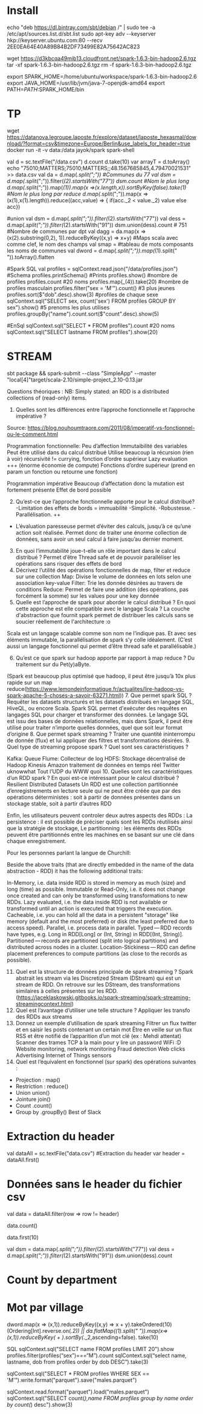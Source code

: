 # Install
echo "deb https://dl.bintray.com/sbt/debian /" | sudo tee -a /etc/apt/sources.list.d/sbt.list
sudo apt-key adv --keyserver hkp://keyserver.ubuntu.com:80 --recv 2EE0EA64E40A89B84B2DF73499E82A75642AC823

wget https://d3kbcqa49mib13.cloudfront.net/spark-1.6.3-bin-hadoop2.6.tgz
tar -xf spark-1.6.3-bin-hadoop2.6.tgz
rm -f spark-1.6.3-bin-hadoop2.6.tgz

export SPARK_HOME=/home/ubuntu/workspace/spark-1.6.3-bin-hadoop2.6
export JAVA_HOME=/usr/lib/jvm/java-7-openjdk-amd64
export PATH=$PATH:$SPARK_HOME/bin

# TP
wget https://datanova.legroupe.laposte.fr/explore/dataset/laposte_hexasmal/download/?format=csv&timezone=Europe/Berlin&use_labels_for_header=true
docker run -it -v data:/data jayok/spark spark-shell


val d = sc.textFile("/data.csv")
d.count
d.take(10)
var arrayT = d.toArray()
echo "75010;MATTERS;75010;MATTERS;;48.1567685845,4.79470021531" >> data.csv
val da = d.map(_.split(";"))
#Communes du 77
val dsm = d.map(_.split(";")).filter(_(2).startsWith("77"))
dsm.count
#Nom le plus long
d.map(_.split(“;”)).map(_(1)).map(x =>(x.length,x)).sortByKey(false).take(1)
#Nom le plus long par reduce
d.map(_.split(";")).map(x => (x(1),x(1).length)).reduce((acc,value) => { if(acc._2 < value._2) value else acc})

#union
val dsm = d.map(_.split(";")).filter(_(2).startsWith("77"))
val dess = d.map(_.split(";")).filter(_(2).startsWith("91"))
dsm.union(dess).count # 751
#Nombre de communes par dpt
val dagg = da.map(x => (x(2).substring(0,2), 1)).reduceByKey((x,y) => x+y)
#Maps scala avec comme clef, le nom des champs
val smap =
#tableau de mots composants les noms de communes
val dword = d.map(_.split(";")).map(_(1).split(" ")).toArray().flatten


#Spark SQL
val profiles = sqlContext.read.json("/data/profiles.json")
#Schema
profiles.printSchema()
#Prints
profiles.show()
#nombre de profiles
profiles.count
#20 noms
profiles.map(_(4)).take(20)
#nombre de profiles masculain
profiles.filter("sex = 'M'").count()
#3 plus jeunes
profiles.sort($"dob".desc).show(3)
#profiles de chaque sexe
sqlContext.sql("SELECT sex, count('sex') FROM profiles  GROUP BY sex").show()
#5 prenoms les plus utilises
profiles.groupBy("name").count.sort($"count".desc).show(5)

#EnSql
sqlContext.sql("SELECT * FROM profiles").count
#20 noms
sqlContext.sql("SELECT lastname FROM profiles").show(20)

# STREAM
sbt package && spark-submit --class "SimpleApp" --master "local[4]"target/scala-2.10/simple-project_2.10-0.13.jar

Questions théoriques :
NB: Simply stated: an RDD is a distributed collections of (read-only) items.
1. Quelles sont les différences entre l’approche fonctionnelle et l’approche impérative ?

Source: https://blog.nouhoumtraore.com/2011/08/imperatif-vs-fonctionnel-ou-le-comment.html

Programmation fonctionnelle:
Peu d’affection
Immutaibilité des variables
Peut être utilisé dans du calcul distribué
Utilise beaucoup la récursion (rien à voir) récursivité != currying, fonction d’ordre supérieur
Lazy evaluation +++ (énorme économie de compute)
Fonctions d’ordre supérieur (prend en param un fonction ou retourne une fonction)

Programmation impérative
Beaucoup d’affectation donc la mutation est fortement présente
Effet de bord possible


2. Qu’est-ce que l’approche fonctionnelle apporte pour le calcul distribué?
-Limitation des effets de bords =  immuabilité
-Simplicité.
-Robustesse.
-Parallélisation. ++
- L’évaluation paresseuse permet d’éviter des calculs, jusqu’à ce qu’une action soit réalisée. Permet donc de traiter une énorme collection de données, sans avoir un seul calcul à faire jusqu’au dernier moment.
3. En quoi l’immutabilité joue-t-elle un rôle important dans le calcul distribué ?
Permet d’être Thread safe et de pouvoir paralléliser les opérations sans risquer des effets de bord
4. Décrivez l’utilité des opérations fonctionnelles de map, filter et reduce sur une collection
Map: Divise le volume de données en lots selon une association key-value
Filter: Trie les donnée désirées au travers de conditions
Reduce: Permet de faire une addition (des opérations, pas forcément la somme) sur les values pour une key donnée
5. Quelle est l’approche de spark pour aborder le calcul distribué ? En quoi cette approche est elle compatible avec le langage Scala ?
La couche d'abstraction que fournit spark permet de distribuer les calculs sans se soucier réellement de l'architecture :o

Scala est un langage scalable comme son nom ne l’indique pas. Et avec ses éléments immutable, la parallélisation de spark s’y colle idéalement.
(C’est aussi un langage fonctionnel qui permet d’être thread safe et parallélisable.)

6. Qu’est ce que spark sur hadoop apporte par rapport à map reduce ?
Du traitement sur du Pet(y)aByte.

(Spark est beaucoup plus optimisé que hadoop, il peut être jusqu’à 10x plus rapide sur un map reduce(https://www.lemondeinformatique.fr/actualites/lire-hadoop-vs-spark-apache-5-choses-a-savoir-63271.html))
7. Que permet spark SQL ?
Requêter les datasets structurés et les datasets distribués en langage SQL, HiveQL, ou encore Scala.
Spark SQL permet d'exécuter des requêtes en langages SQL pour charger et transformer des données. Le langage SQL est issu des bases de données relationnelles, mais dans Spark, il peut être utilisé pour traiter n’importe quelles données, quel que soit leur format d’origine
8. Que permet spark streaming ?
Traiter une quantité ininterrompu de donnée (flux) et lui appliquer des filtres et transformations désirées.
9. Quel type de streaming propose spark ? Quel sont ses caractéristiques ?

Kafka: Queue
Flume: Collecteur de log
HDFS: Stockage décentralisé de Hadoop
Kinesis Amazon traitement de données en temps réel
Twitter uknowwhat
Tout l’UDP du WWW quoi
10. Quelles sont les caractéristiques d’un RDD spark ? En quoi est-ce intéressant pour le calcul distribué ?
Resilient Distributed Datasets
Un RDD est une collection partitionnée d’enregistrements en lecture seule qui ne peut être créée que par des opérations déterministes :
soit à partir de données présentes dans un stockage stable,
soit à partir d’autres RDD

Enfin, les utilisateurs peuvent controler deux autres aspects des RDDs :
	La persistence : il est possible de préciser quels sont les RDDs réutilisés ainsi que la stratégie de stockage,
	Le partitionning : les éléments des RDDs peuvent être partitionnés entre les machines en se basant sur une clé dans chaque enregistrement.

Pour les personnes parlant la langue de Churchill:

Beside the above traits (that are directly embedded in the name of the data abstraction - RDD) it has the following additional traits:

In-Memory, i.e. data inside RDD is stored in memory as much (size) and long (time) as possible.
Immutable or Read-Only, i.e. it does not change once created and can only be transformed using transformations to new RDDs.
Lazy evaluated, i.e. the data inside RDD is not available or transformed until an action is executed that triggers the execution.
Cacheable, i.e. you can hold all the data in a persistent "storage" like memory (default and the most preferred) or disk (the least preferred due to access speed).
Parallel, i.e. process data in parallel.
Typed — RDD records have types, e.g. Long in RDD[Long] or (Int, String) in RDD[(Int, String)].
Partitioned — records are partitioned (split into logical partitions) and distributed across nodes in a cluster.
Location-Stickiness — RDD can define placement preferences to compute partitions (as close to the records as possible).

11. Quel est la structure de données principale de spark streaming ?
Spark abstrait les stream via les Discretized Stream (DStream) qui est un stream de RDD. On
retrouve sur les DStream, des transformations similaires à celles présentes sur les RDD.
(https://jaceklaskowski.gitbooks.io/spark-streaming/spark-streaming-streamingcontext.html)
12. Quel est l’avantage d’utiliser une telle structure ?
Appliquer les transfo des RDDs aux streams
13. Donnez un exemple d’utilisation de spark streaming
Filtrer un flux twitter et en saisir les posts contenant un certain mot
Être en veille sur un flux RSS et être notifié de l’apparition d’un mot clé (ex : Mehdi attentat)
Scanner des trames TCP à la main pour y lire un password WiFi :D
Website monitoring, network monitoring
Fraud detection
Web clicks
Advertising
Internet of Things sensors
14. Quel est l’équivalent en fonctionnel (sur spark) des opérations suivantes :

- Projection : map()
- Restriction : reduce()
- Union union()
- Jointure join()
- Count .count()
- Group by .groupBy()
Best of Slack

# Extraction du header
val dataAll = sc.textFile("data.csv")
#Extraction du header
var header = dataAll.first()
# Données sans le header du fichier csv
val data = dataAll.filter(row => row != header)

data.count()

data.first(10)

val dsm = data.map(_.split(";")).filter(_(2).startsWith("77"))
val dess = d.map(_.split(";")).filter(_(2).startsWith("91"))
dsm.union(dess).count

# Count by department

# Mot par village
dword.map(x => (x,1)).reduceByKey((x,y) => x + y).takeOrdered(10)(Ordering[Int].reverse.on(_._2))
||
da.flatMap(_(1).split(" ")).map(x=>(x,1)).reduceByKey(_ + _).sortBy(_._2,ascending=false). take(10)

SQL
sqlContext.sql("SELECT name FROM profiles LIMIT 20").show
profiles.filter(profiles(“sex”)===“M”).count
sqlContext.sql(“select name, lastname, dob from profiles order by dob DESC”).take(3)

sqlContext.sql("SELECT * FROM profiles WHERE SEX == 'M'").write.format("parquet").save("males.parquet")

sqlContext.read.format("parquet").load("males.parquet")
sqlContext.sql("SELECT count(*),name FROM profiles group by name order by count(*) desc").show(3)


